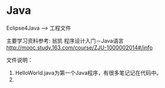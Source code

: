 # Java

Eclipse4Java --> 工程文件



主要学习资料参考: 翁凯 程序设计入门－Java语言 http://mooc.study.163.com/course/ZJU-1000002014#/info


文件说明：

1. HelloWorld.java为第一个Java程序，有很多笔记记在代码中。
2. 
